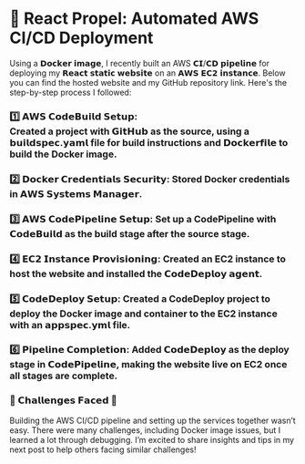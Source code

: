 # 🚀 React Propel: Automated AWS CI/CD Deployment
Using a 𝗗𝗼𝗰𝗸𝗲𝗿 𝗶𝗺𝗮𝗴𝗲, I recently built an AWS 𝗖𝗜/𝗖𝗗 𝗽𝗶𝗽𝗲𝗹𝗶𝗻𝗲 for deploying my 𝗥𝗲𝗮𝗰𝘁 𝘀𝘁𝗮𝘁𝗶𝗰 𝘄𝗲𝗯𝘀𝗶𝘁𝗲 on an 𝗔𝗪𝗦 𝗘𝗖𝟮 𝗶𝗻𝘀𝘁𝗮𝗻𝗰𝗲. Below you can find the hosted website and my GitHub repository link. Here's the step-by-step process I followed:

### 1️⃣ 𝗔𝗪𝗦 𝗖𝗼𝗱𝗲𝗕𝘂𝗶𝗹𝗱 𝗦𝗲𝘁𝘂𝗽:<br> Created a project with 𝗚𝗶𝘁𝗛𝘂𝗯 as the source, using a 𝗯𝘂𝗶𝗹𝗱𝘀𝗽𝗲𝗰.𝘆𝗮𝗺𝗹 file for build instructions and 𝗗𝗼𝗰𝗸𝗲𝗿𝗳𝗶𝗹𝗲 to build the Docker image.

### 2️⃣ 𝗗𝗼𝗰𝗸𝗲𝗿 𝗖𝗿𝗲𝗱𝗲𝗻𝘁𝗶𝗮𝗹𝘀 𝗦𝗲𝗰𝘂𝗿𝗶𝘁𝘆: Stored Docker credentials in 𝗔𝗪𝗦 𝗦𝘆𝘀𝘁𝗲𝗺𝘀 𝗠𝗮𝗻𝗮𝗴𝗲𝗿.

### 3️⃣ 𝗔𝗪𝗦 𝗖𝗼𝗱𝗲𝗣𝗶𝗽𝗲𝗹𝗶𝗻𝗲 𝗦𝗲𝘁𝘂𝗽: Set up a CodePipeline with 𝗖𝗼𝗱𝗲𝗕𝘂𝗶𝗹𝗱 as the build stage after the source stage.

### 4️⃣ 𝗘𝗖𝟮 𝗜𝗻𝘀𝘁𝗮𝗻𝗰𝗲 𝗣𝗿𝗼𝘃𝗶𝘀𝗶𝗼𝗻𝗶𝗻𝗴: Created an EC2 instance to host the website and installed the 𝗖𝗼𝗱𝗲𝗗𝗲𝗽𝗹𝗼𝘆 𝗮𝗴𝗲𝗻𝘁.

### 5️⃣ 𝗖𝗼𝗱𝗲𝗗𝗲𝗽𝗹𝗼𝘆 𝗦𝗲𝘁𝘂𝗽: Created a CodeDeploy project to deploy the Docker image and container to the EC2 instance with an 𝗮𝗽𝗽𝘀𝗽𝗲𝗰.𝘆𝗺𝗹 file.

### 6️⃣ 𝗣𝗶𝗽𝗲𝗹𝗶𝗻𝗲 𝗖𝗼𝗺𝗽𝗹𝗲𝘁𝗶𝗼𝗻: Added 𝗖𝗼𝗱𝗲𝗗𝗲𝗽𝗹𝗼𝘆 as the deploy stage in 𝗖𝗼𝗱𝗲𝗣𝗶𝗽𝗲𝗹𝗶𝗻𝗲, making the website live on EC2 once all stages are complete.

### 🚧 𝗖𝗵𝗮𝗹𝗹𝗲𝗻𝗴𝗲𝘀 𝗙𝗮𝗰𝗲𝗱 🚧
Building the AWS CI/CD pipeline and setting up the services together wasn’t easy. There were many challenges, including Docker image issues, but I learned a lot through debugging. I’m excited to share insights and tips in my next post to help others facing similar challenges!
